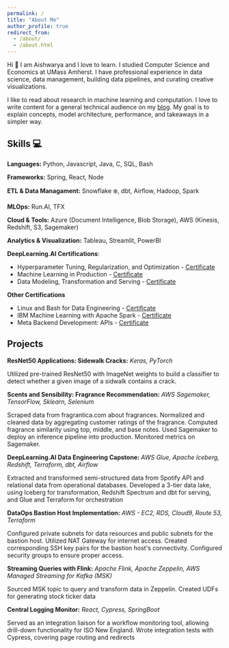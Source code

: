 ```yaml
---
permalink: /
title: "About Me"
author_profile: true
redirect_from: 
  - /about/
  - /about.html
---
```


Hi 👋 I am Aishwarya and I love to learn. I studied Computer Science and Economics at UMass Amherst. I have professional experience in data science, data management, building data pipelines, and curating creative visualizations. 

I like to read about research in machine learning and computation. I love to write content for a general technical audience on my [blog](https://medium.com/@platform-10). My goal is to explain concepts, model architecture, performance, and takeaways in a simpler way.

Skills 💻
------
**Languages:** Python, Javascript, Java, C, SQL, Bash

**Frameworks:** Spring, React, Node

**ETL & Data Managament:** Snowflake ❄️, dbt, Airflow, Hadoop, Spark

**MLOps:** Run.AI, TFX

**Cloud & Tools:** Azure (Document Intelligence, Blob Storage), AWS (Kinesis, Redshift, S3, Sagemaker)

**Analytics & Visualization:** Tableau, Streamlit, PowerBI


**DeepLearning.AI Certifications**:
* Hyperparameter Tuning, Regularization, and Optimization - [Certificate](https://coursera.org/share/158f8da97c13a817b465325ab9536ea1)
* Machine Learning in Production - [Certificate](https://coursera.org/share/077f5d5935bd3daafb890ebf1f739dd3)
* Data Modeling, Transformation and Serving - [Certificate](https://coursera.org/share/79c3537a89f460390cd504d589169d71)

**Other Certifications**
* Linux and Bash for Data Engineering - [Certificate](https://coursera.org/verify/6V4IVZE8ITB1)
* IBM Machine Learning with Apache Spark - [Certificate](https://www.coursera.org/account/accomplishments/certificate/QNTFJEP9WV4C)
* Meta Backend Development: APIs - [Certificate](https://www.coursera.org/account/accomplishments/verify/NESS762OBSY2?utm_source=link&utm_medium=certificate&utm_content=cert_image&utm_campaign=sharing_cta&utm_product=course)


Projects
-----
**ResNet50 Applications: Sidewalk Cracks:** *Keras, PyTorch*

Utilized pre-trained ResNet50 with ImageNet weights to build a classifier to detect whether a given image of a sidwalk contains a crack. 


**Scents and Sensibility: Fragrance Recommendation:** *AWS Sagemaker, TensorFlow, Sklearn, Selenium*

Scraped data from fragrantica.com about fragrances. Normalized and cleaned data by aggregating customer ratings of the fragrance. Computed fragrance similarity using top, middle, and base notes. Used Sagemaker to deploy an inference pipeline into production. Monitored metrics on Sagemaker.

**DeepLearning.AI Data Engineering Capstone:** *AWS Glue, Apache Iceberg, Redshift, Terraform, dbt, Airflow*

Extracted and transformed semi-structured data from Spotify API and relational data from operational databases. Developed a 3-tier data lake, using Iceberg for transformation, Redshift Spectrum and dbt for serving, and Glue and Terraform for orchestration

**DataOps Bastion Host Implementation:** *AWS - EC2, RDS, Cloud9, Route 53, Terraform*

Configured private subnets for data resources and public subnets for the bastion host. Utilized NAT Gateway for internet access. Created corresponding SSH key pairs for the bastion host's connectivity. Configured security groups to ensure proper access.

**Streaming Queries with Flink:** *Apache Flink, Apache Zeppelin, AWS Managed Streaming for Kafka (MSK)*

Sourced MSK topic to query and transform data in Zeppelin. Created UDFs for generating stock ticker data

**Central Logging Monitor:** *React, Cypress, SpringBoot*

Served as an integration liaison for a workflow monitoring tool, allowing drill-down functionality for ISO New England. Wrote integration tests with Cypress, covering page routing and redirects


